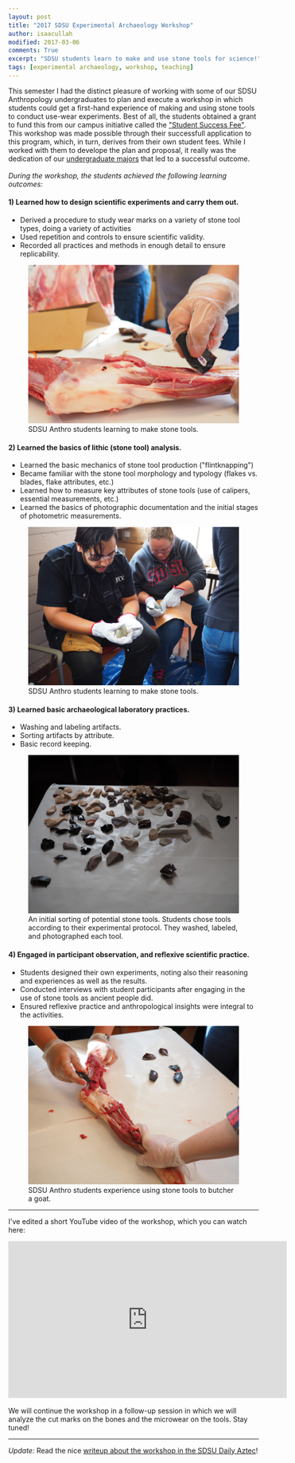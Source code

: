 ```yaml
---
layout: post
title: "2017 SDSU Experimental Archaeology Workshop"
author: isaacullah
modified: 2017-03-06
comments: True
excerpt: "SDSU students learn to make and use stone tools for science!"
tags: [experimental archaeology, workshop, teaching]
---
```

This semester I had the distinct pleasure of working with some of our SDSU Anthropology undergraduates to plan and execute a workshop in which students could get a first-hand experience of making and using stone tools to conduct use-wear experiments. Best of all, the students obtained a grant to fund this from our campus initiative called the ["Student Success Fee"](http://bfa.sdsu.edu/financial/budget/ssfee/). This workshop was made possible through their successfull application to this program, which, in turn, derives from their own student fees. While I worked with them to develope the plan and proposal, it really was the dedication of our [undergraduate majors](http://aas.sdsu.edu/) that led to a successful outcome.
<br><br>
  _During the workshop, the students achieved the following learning outcomes:_

#### 1) Learned how to design scientific experiments and carry them out.

* Derived a procedure to study wear marks on a variety of stone tool types, doing a variety of activities
* Used repetition and controls to ensure scientific validity.
* Recorded all practices and methods in enough detail to ensure replicability.

<figure>
	<a href="/images/ExArchPhotos/OI000009.jpg"><img src="/images/ExArchPhotos/OI000009.jpg" alt="SDSU Anthro students design and follow an experimental procedure designed to study use-wear on different materials."></a>
	<figcaption>SDSU Anthro students learning to make stone tools.</figcaption>
</figure>

#### 2) Learned the basics of lithic (stone tool) analysis.

* Learned the basic mechanics of stone tool production ("flintknapping")
* Became familiar with the stone tool morphology and typology (flakes vs. blades, flake attributes, etc.)
* Learned how to measure key attributes of stone tools (use of calipers, essential measurements, etc.)
* Learned the basics of photographic documentation and the initial stages of photometric measurements.

<figure>
	<a href="/images/ExArchPhotos/OI000001.jpg"><img src="/images/ExArchPhotos/OI000001.jpg" alt="SDSU Anthro students learning to make stone tools."></a>
	<figcaption>SDSU Anthro students learning to make stone tools.</figcaption>
</figure>

#### 3) Learned basic archaeological laboratory practices.

* Washing and labeling artifacts.
* Sorting artifacts by attribute.
* Basic record keeping.

<figure>
	<a href="/images/ExArchPhotos/OI000003.jpg"><img src="/images/ExArchPhotos/OI000003.jpg" alt="An initial sorting of potential stone tools."></a>
	<figcaption>An initial sorting of potential stone tools. Students chose tools according to their experimental protocol. They washed, labeled, and photographed each tool.</figcaption>
</figure>

#### 4) Engaged in participant observation, and reflexive scientific practice.

* Students designed their own experiments, noting also their reasoning and experiences as well as the results.
* Conducted interviews with student participants after engaging in the use of stone tools as ancient people did.
* Ensured reflexive practice and anthropological insights were integral to the activities.

<figure>
	<a href="/images/ExArchPhotos/OI000016.jpg"><img src="/images/ExArchPhotos/OI000016.jpg" alt="SDSU Anthro students experience using stone tools to butcher a goat."></a>
	<figcaption>SDSU Anthro students experience using stone tools to butcher a goat.</figcaption>
</figure>

***

I've edited a short YouTube video of the workshop, which you can watch here:

<iframe width="560" height="315" src="https://www.youtube.com/embed/U0FJAOi9siU" frameborder="0" allowfullscreen></iframe>

We will continue the workshop in a follow-up session in which we will analyze the cut marks on the bones and the microwear on the tools. Stay tuned!

***

*Update:* Read the nice [writeup about the workshop in the SDSU Daily Aztec](http://www.thedailyaztec.com/81681/news/anthropology-students-use-primitive-tools-funded-by-student-success-fee/)!




